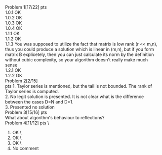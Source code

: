Problem 1[17/22] pts \
1.0.1 OK \
1.0.2 OK \
1.0.3 OK \
1.0.4 OK \
1.1.1 OK \
1.1.2 OK \
1.1.3 You was supposed to utilize the fact that matrix is low rank (r << m,n), thus you could produce a solution which is linear in (m,n), but if you form matrix B explicetely, then you can just calculate its norm by the definition without cubic complexity, so your algorithm doesn't really make much sense \
1.2.1 OK \
1.2.2 OK \
Problem 2[2/15] \
pts 1. Taylor series is mentioned, but the tail is not bounded. The rank of Taylor series is computed. \
2. No legit solution is presented. It is not clear what is the difference between the cases D=N and D=1. \
3. Presented no solution \
Problem 3[15/16] pts \
What about algorithm's behaviour to reflections? \
Problem 4[11/12] pts \
1. OK \
2. OK \
3. OK \
4. No comment